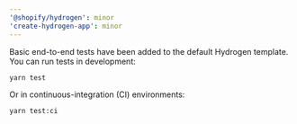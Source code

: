```yaml
---
'@shopify/hydrogen': minor
'create-hydrogen-app': minor
---
```


Basic end-to-end tests have been added to the default Hydrogen template. You can run tests in development:

```bash
yarn test
```

Or in continuous-integration (CI) environments:

```bash
yarn test:ci
```
